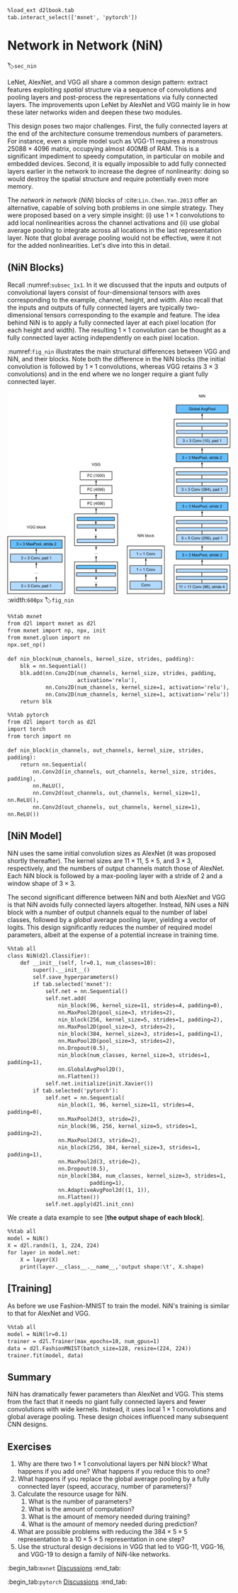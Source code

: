 ```{.python .input}
%load_ext d2lbook.tab
tab.interact_select(['mxnet', 'pytorch'])
```

# Network in Network (NiN)
:label:`sec_nin`

LeNet, AlexNet, and VGG all share a common design pattern:
extract features exploiting *spatial* structure
via a sequence of convolutions and pooling layers
and post-process the representations via fully connected layers.
The improvements upon LeNet by AlexNet and VGG mainly lie
in how these later networks widen and deepen these two modules.

This design poses two major challenges. 
First, the fully connected layers at the end
of the architecture consume tremendous numbers of parameters. For instance, even a simple
model such as VGG-11 requires a monstrous $25088 \times 4096$ matrix, occupying almost
400MB of RAM. This is a significant impediment to speedy computation, in particular on
mobile and embedded devices. Second, it is equally impossible to add fully connected layers
earlier in the network to increase the degree of nonlinearity: doing so would destroy the
spatial structure and require potentially even more memory.

The *network in network* (*NiN*) blocks of :cite:`Lin.Chen.Yan.2013` offer an alternative,
capable of solving both problems in one simple strategy.
They were proposed based on a very simple insight: (i) use $1 \times 1$ convolutions to add
local nonlinearities across the channel activations and (ii) use global average pooling to integrate
across all locations in the last representation layer. Note that global average pooling would not
be effective, were it not for the added nonlinearities. Let's dive into this in detail.


## (**NiN Blocks**)

Recall :numref:`subsec_1x1`. In it we discussed that the inputs and outputs of convolutional layers
consist of four-dimensional tensors with axes
corresponding to the example, channel, height, and width.
Also recall that the inputs and outputs of fully connected layers
are typically two-dimensional tensors corresponding to the example and feature.
The idea behind NiN is to apply a fully connected layer
at each pixel location (for each height and width).
The resulting $1 \times 1$ convolution can be thought as
a fully connected layer acting independently on each pixel location.

:numref:`fig_nin` illustrates the main structural
differences between VGG and NiN, and their blocks.
Note both the difference in the NiN blocks (the initial convolution is followed by $1 \times 1$ convolutions, whereas VGG retains $3 \times 3$ convolutions) and in the end where we no longer require a giant fully connected layer.

![Comparing architectures of VGG and NiN, and their blocks.](../img/nin.svg)
:width:`600px`
:label:`fig_nin`

```{.python .input}
%%tab mxnet
from d2l import mxnet as d2l
from mxnet import np, npx, init
from mxnet.gluon import nn
npx.set_np()

def nin_block(num_channels, kernel_size, strides, padding):
    blk = nn.Sequential()
    blk.add(nn.Conv2D(num_channels, kernel_size, strides, padding,
                      activation='relu'),
            nn.Conv2D(num_channels, kernel_size=1, activation='relu'),
            nn.Conv2D(num_channels, kernel_size=1, activation='relu'))
    return blk
```

```{.python .input}
%%tab pytorch
from d2l import torch as d2l
import torch
from torch import nn

def nin_block(in_channels, out_channels, kernel_size, strides, padding):
    return nn.Sequential(
        nn.Conv2d(in_channels, out_channels, kernel_size, strides, padding),
        nn.ReLU(),
        nn.Conv2d(out_channels, out_channels, kernel_size=1), nn.ReLU(),
        nn.Conv2d(out_channels, out_channels, kernel_size=1), nn.ReLU())
```

## [**NiN Model**]

NiN uses the same initial convolution sizes as AlexNet (it was proposed shortly thereafter).
The kernel sizes are $11\times 11$, $5\times 5$, and $3\times 3$, respectively,
and the numbers of output channels match those of AlexNet. Each NiN block is followed by a max-pooling layer
with a stride of 2 and a window shape of $3\times 3$.

The second significant difference between NiN and both AlexNet and VGG
is that NiN avoids fully connected layers altogether.
Instead, NiN uses a NiN block with a number of output channels equal to the number of label classes, followed by a *global* average pooling layer,
yielding a vector of logits.
This design significantly reduces the number of required model parameters, albeit at the expense of a potential increase in training time.

```{.python .input}
%%tab all
class NiN(d2l.Classifier):
    def __init__(self, lr=0.1, num_classes=10):
        super().__init__()
        self.save_hyperparameters()
        if tab.selected('mxnet'):
            self.net = nn.Sequential()
            self.net.add(
                nin_block(96, kernel_size=11, strides=4, padding=0),
                nn.MaxPool2D(pool_size=3, strides=2),
                nin_block(256, kernel_size=5, strides=1, padding=2),
                nn.MaxPool2D(pool_size=3, strides=2),
                nin_block(384, kernel_size=3, strides=1, padding=1),
                nn.MaxPool2D(pool_size=3, strides=2),
                nn.Dropout(0.5),
                nin_block(num_classes, kernel_size=3, strides=1, padding=1),
                nn.GlobalAvgPool2D(),
                nn.Flatten())
            self.net.initialize(init.Xavier())
        if tab.selected('pytorch'):
            self.net = nn.Sequential(
                nin_block(1, 96, kernel_size=11, strides=4, padding=0),
                nn.MaxPool2d(3, stride=2),
                nin_block(96, 256, kernel_size=5, strides=1, padding=2),
                nn.MaxPool2d(3, stride=2),
                nin_block(256, 384, kernel_size=3, strides=1, padding=1),
                nn.MaxPool2d(3, stride=2),
                nn.Dropout(0.5),
                nin_block(384, num_classes, kernel_size=3, strides=1,
                          padding=1),
                nn.AdaptiveAvgPool2d((1, 1)),
                nn.Flatten())
            self.net.apply(d2l.init_cnn)
```

We create a data example to see [**the output shape of each block**].

```{.python .input}
%%tab all
model = NiN()
X = d2l.randn(1, 1, 224, 224)
for layer in model.net:
    X = layer(X)
    print(layer.__class__.__name__,'output shape:\t', X.shape)
```

## [**Training**]

As before we use Fashion-MNIST to train the model.
NiN's training is similar to that for AlexNet and VGG.

```{.python .input}
%%tab all
model = NiN(lr=0.1)
trainer = d2l.Trainer(max_epochs=10, num_gpus=1)
data = d2l.FashionMNIST(batch_size=128, resize=(224, 224))
trainer.fit(model, data)
```

## Summary

NiN has dramatically fewer parameters than AlexNet and VGG. This stems from the fact that it needs no giant fully connected layers and fewer convolutions with wide kernels. Instead, it uses local $1 \times 1$ convolutions and global average pooling. These design choices influenced many subsequent CNN designs.

## Exercises

1. Why are there two $1\times 1$ convolutional layers per NiN block? What happens if you add one? What happens if you reduce this to one?
1. What happens if you replace the global average pooling by a fully connected layer (speed, accuracy, number of parameters)?
1. Calculate the resource usage for NiN.
    1. What is the number of parameters?
    1. What is the amount of computation?
    1. What is the amount of memory needed during training?
    1. What is the amount of memory needed during prediction?
1. What are possible problems with reducing the $384 \times 5 \times 5$ representation to a $10 \times 5 \times 5$ representation in one step?
1. Use the structural design decisions in VGG that led to VGG-11, VGG-16, and VGG-19 to design a family of NiN-like networks.

:begin_tab:`mxnet`
[Discussions](https://discuss.d2l.ai/t/79)
:end_tab:

:begin_tab:`pytorch`
[Discussions](https://discuss.d2l.ai/t/80)
:end_tab:
